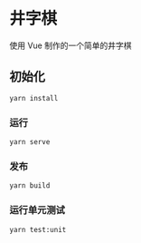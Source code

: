 # 井字棋

使用 Vue 制作的一个简单的井字棋

## 初始化
```
yarn install
```

### 运行
```
yarn serve
```

### 发布
```
yarn build
```

### 运行单元测试
```
yarn test:unit
```
